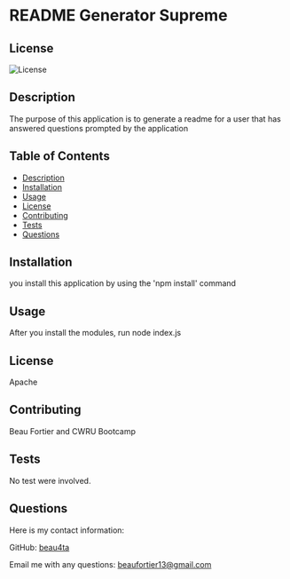 
  # README Generator Supreme
  
  ## License
  ![License](https://img.shields.io/badge/License-Apache%202.0-blue.svg)

  ## Description
  The purpose of this application is to generate a readme for a user that has answered questions prompted by the application

  ## Table of Contents
  - [Description](#description)
  - [Installation](#installation)
  - [Usage](#usage)
  - [License](#license)
  - [Contributing](#contributing)
  - [Tests](#tests)
  - [Questions](#questions)

  ## Installation
  you install this application by using the 'npm install' command

  ## Usage
  After you install the modules, run node index.js

  ## License
  Apache
  
  ## Contributing
  Beau Fortier and CWRU Bootcamp

  ## Tests
  No test were involved.

  ## Questions
  Here is my contact information:
  
  GitHub: [beau4ta](https://github.com/beau4ta)
  
  Email me with any questions: beaufortier13@gmail.com
